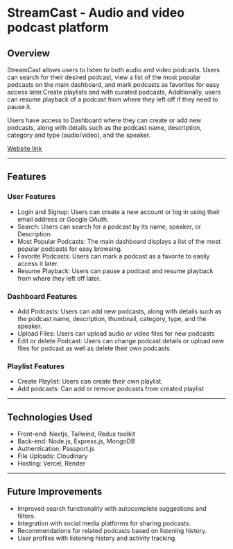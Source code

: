 # StreamCast - Audio and video podcast platform

## Overview

StreamCast allows users to listen to both audio and video podcasts. Users can search for their desired podcast, view a list of the most popular podcasts on the main dashboard, and mark podcasts as favorites for easy access later.Create playlists and with curated podcasts, Additionally, users can resume playback of a podcast from where they left off if they need to pause it.

Users have access to Dashboard where they can create or add new podcasts, along with details such as the podcast name, description, category and type (audio/video), and the speaker.

[Website link]()

---
## Features

### User Features
- Login and Signup: Users can create a new account or log in using their email address or Google OAuth.
- Search: Users can search for a podcast by its name, speaker, or Description.
- Most Popular Podcasts: The main dashboard displays a list of the most popular podcasts for easy browsing.
- Favorite Podcasts: Users can mark a podcast as a favorite to easily access it later.
- Resume Playback: Users can pause a podcast and resume playback from where they left off later.

### Dashboard Features
- Add Podcasts: Users can add new podcasts, along with details such as the podcast name, description, thumbnail, category, type, and the speaker.
- Upload Files: Users can upload audio or video files for new podcasts
- Edit or delete Podcast: Users can change podcast details or upload new files for podcast as well as delete their own podcasts

### Playlist Features
- Create Playlist: Users can create their own playlist.
- Add podcasts: Can add or remove podcasts from created playlist

---
## Technologies Used
- Front-end: Nextjs, Tailwind, Redux toolkit
- Back-end: Node.js, Express.js, MongoDB
- Authentication: Passport.js
- File Uploads: Cloudinary
- Hosting: Vercel, Render
---
## Future Improvements

- Improved search functionality with autocomplete suggestions and filters.
- Integration with social media platforms for sharing podcasts.
- Recommendations for related podcasts based on listening history.
- User profiles with listening history and activity tracking.
